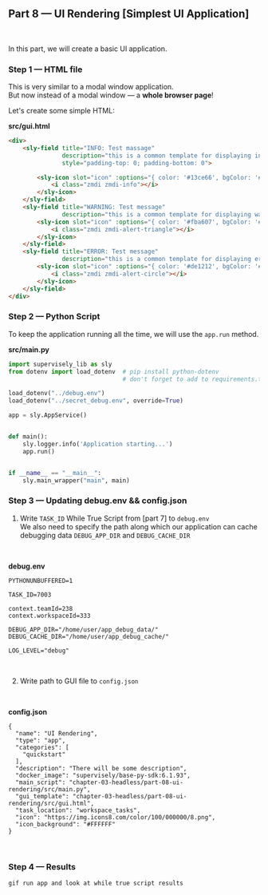 
<div align="left" markdown>

## **Part 8 — UI Rendering [Simplest UI Application]**  
<br/>
</div>  

In this part, we will create a basic UI application.

### Step 1 — HTML file

This is very similar to a modal window application.   
But now instead of a modal window — a **whole browser page**!

Let's create some simple HTML:

**src/gui.html**
```HTML
<div>
	<sly-field title="INFO: Test massage"
			   description="this is a common template for displaying information"
			   style="padding-top: 0; padding-bottom: 0">

		<sly-icon slot="icon" :options="{ color: '#13ce66', bgColor: '#e1f7eb', rounded: false }">
			<i class="zmdi zmdi-info"></i>
		</sly-icon>
	</sly-field>
	<sly-field title="WARNING: Test message"
			   description="this is a common template for displaying warnings">
		<sly-icon slot="icon" :options="{ color: '#fba607', bgColor: '#ffeee3', rounded: false }">
			<i class="zmdi zmdi-alert-triangle"></i>
		</sly-icon>
	</sly-field>
	<sly-field title="ERROR: Test message"
			   description="this is a common template for displaying errors">
		<sly-icon slot="icon" :options="{ color: '#de1212', bgColor: '#ffebeb', rounded: false }">
			<i class="zmdi zmdi-alert-circle"></i>
		</sly-icon>
	</sly-field>
</div>

```

### Step 2 — Python Script

To keep the application running all the time, we will use the `app.run` method.


**src/main.py**
```python
import supervisely_lib as sly
from dotenv import load_dotenv  # pip install python-dotenv
                                # don't forget to add to requirements.txt!

load_dotenv("../debug.env")
load_dotenv("../secret_debug.env", override=True)

app = sly.AppService()


def main():
    sly.logger.info('Application starting...')
    app.run()


if __name__ == "__main__":
    sly.main_wrapper("main", main)

```

### Step 3 — Updating debug.env && config.json

1. Write `TASK_ID` While True Script from [part 7] to `debug.env`  
We also need to specify the path along which our application can cache debugging data
`DEBUG_APP_DIR` and `DEBUG_CACHE_DIR`



<br/>  

**debug.env**
```
PYTHONUNBUFFERED=1

TASK_ID=7003

context.teamId=238
context.workspaceId=333

DEBUG_APP_DIR="/home/user/app_debug_data/"
DEBUG_CACHE_DIR="/home/user/app_debug_cache/"

LOG_LEVEL="debug"

```
<br/>  


2. Write path to GUI file to `config.json`


<br/>  

**config.json**
```
{
  "name": "UI Rendering",
  "type": "app",
  "categories": [
    "quickstart"
  ],
  "description": "There will be some description",
  "docker_image": "supervisely/base-py-sdk:6.1.93",
  "main_script": "chapter-03-headless/part-08-ui-rendering/src/main.py",
  "gui_template": "chapter-03-headless/part-08-ui-rendering/src/gui.html",
  "task_location": "workspace_tasks",
  "icon": "https://img.icons8.com/color/100/000000/8.png",
  "icon_background": "#FFFFFF"
}

```
<br/>  


### Step 4 — Results

`gif run app and look at while true script results`
